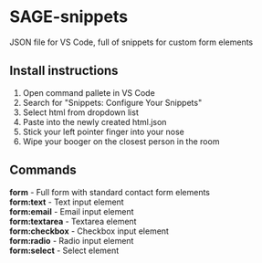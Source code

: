 # SAGE-snippets
JSON file for VS Code, full of snippets for custom form elements

Install instructions
--------------------
1) Open command pallete in VS Code
2) Search for "Snippets: Configure Your Snippets"
3) Select html from dropdown list
4) Paste into the newly created html.json
5) Stick your left pointer finger into your nose
6) Wipe your booger on the closest person in the room

Commands
--------
**form** - Full form with standard contact form elements  
**form:text** - Text input element  
**form:email** - Email input element  
**form:textarea** - Textarea element  
**form:checkbox** - Checkbox input element  
**form:radio** - Radio input element  
**form:select** - Select element  
